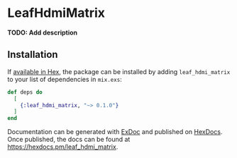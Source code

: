 # LeafHdmiMatrix

**TODO: Add description**

## Installation

If [available in Hex](https://hex.pm/docs/publish), the package can be installed
by adding `leaf_hdmi_matrix` to your list of dependencies in `mix.exs`:

```elixir
def deps do
  [
    {:leaf_hdmi_matrix, "~> 0.1.0"}
  ]
end
```

Documentation can be generated with [ExDoc](https://github.com/elixir-lang/ex_doc)
and published on [HexDocs](https://hexdocs.pm). Once published, the docs can
be found at <https://hexdocs.pm/leaf_hdmi_matrix>.

